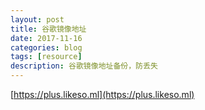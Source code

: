 ```yaml
---
layout: post
title: 谷歌镜像地址
date: 2017-11-16
categories: blog
tags: [resource]
description: 谷歌镜像地址备份，防丢失
---
```


[https://plus.likeso.ml](https://plus.likeso.ml)
